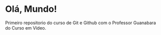 # Olá, Mundo!
 Primeiro repositorio do curso de Git e Github com o Professor Guanabara do Curso em Vídeo.
